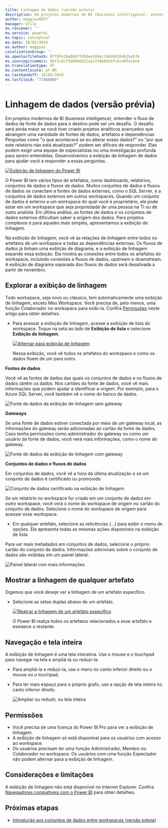 ```yaml
---
title: Linhagem de dados (versão prévia)
description: Em projetos modernos de BI (business intelligence), entender o fluxo de dados da fonte de dados para o destino é um desafio crucial para muitos clientes.
author: maggiesMSFT
manager: kfile
ms.reviewer: ''
ms.service: powerbi
ms.topic: conceptual
ms.date: 10/03/2019
ms.author: maggies
LocalizationGroup: ''
ms.openlocfilehash: 87f0fe20a88077d58ee5d44c748d86264b2be536
ms.sourcegitcommit: 9bf3cdcf5d8b8dd12aa1339b8910fcbc40f4cbe4
ms.translationtype: HT
ms.contentlocale: pt-BR
ms.lasthandoff: 10/05/2019
ms.locfileid: "71968860"
---
```

# <a name="data-lineage-preview"></a>Linhagem de dados (versão prévia)
Em projetos modernos de BI (business intelligence), entender o fluxo de dados da fonte de dados para o destino pode ser um desafio. O desafio será ainda maior se você tiver criado projetos analíticos avançados que abrangem uma variedade de fontes de dados, artefatos e dependências.  Perguntas como "o que acontecerá se eu alterar esses dados?" ou "por que este relatório não está atualizado?" podem ser difíceis de responder. Elas podem exigir uma equipe de especialistas ou uma investigação profunda para serem entendidas. Desenvolvemos a exibição de linhagem de dados para ajudar você a responder a essas perguntas.

[ ![Exibição de linhagem do Power BI](media/service-data-lineage/power-bi-lineage-view-cropped.png) ](media/service-data-lineage/power-bi-lineage-view-full-size.png#lightbox)
 
O Power BI tem vários tipos de artefatos, como dashboards, relatórios, conjuntos de dados e fluxos de dados. Muitos conjuntos de dados e fluxos de dados se conectam a fontes de dados externas, como o SQL Server, e a conjuntos de dados externos em outros workspaces. Quando um conjunto de dados é externo a um workspace do qual você é proprietário, ele pode estar em um workspace que seja propriedade de uma pessoa na TI ou de outro analista. Em última análise, as fontes de dados e os conjuntos de dados externos dificultam saber a origem dos dados. Para projetos complexos e para aqueles mais simples, apresentamos a exibição de linhagem. 

Na exibição de linhagem, você vê as relações de linhagem entre todos os artefatos de um workspace e todas as dependências externas. Os fluxos de dados já tinham uma exibição de diagrama, e a exibição de linhagem expande essa exibição. Ela mostra as conexões entre todos os artefatos do workspace, incluindo conexões a fluxos de dados, upstream e downstream. A exibição de diagrama separada dos fluxos de dados será desativada a partir de novembro.

## <a name="explore-lineage-view"></a>Explorar a exibição de linhagem

Todo workspace, seja novo ou clássico, tem automaticamente uma exibição de linhagem, exceto Meu Workspace. Você precisa de, pelo menos, uma função Colaborador no workspace para exibi-la. Confira [Permissões](#permissions) neste artigo para obter detalhes. 

- Para acessar a exibição de linhagem, acesse a exibição de lista do workspace. Toque na seta ao lado de **Exibição de lista** e selecione **Exibição de linhagem**.

    [ ![Alternar para exibição de linhagem](media/service-data-lineage/power-bi-lineage-list-view-cropped.png) ](media/service-data-lineage/power-bi-lineage-list-view.png#lightbox)

    Nessa exibição, você vê todos os artefatos do workspace e como os dados fluem de um para outro.

**Fontes de dados**

Você vê as fontes de dados das quais os conjuntos de dados e os fluxos de dados obtêm os dados. Nos cartões da fonte de dados, você vê mais informações que podem ajudar a identificar a origem. Por exemplo, para o Azure SQL Server, você também vê o nome do banco de dados.

![Fonte de dados da exibição de linhagem sem gateway](media/service-data-lineage/power-bi-lineage-data-source-no-gateway.png)
 
**Gateways**

Se uma fonte de dados estiver conectada por meio de um gateway local, as informações do gateway serão adicionadas ao cartão da fonte de dados. Caso tenha permissões como administrador do gateway ou como um usuário da fonte de dados, você verá mais informações, como o nome do gateway.

![Fonte de dados da exibição de linhagem com gateway](media/service-data-lineage/power-bi-lineage-data-source-with-gateway.png)

**Conjuntos de dados e fluxos de dados**
 
Em conjuntos de dados, você vê a hora da última atualização e se um conjunto de dados é certificado ou promovido.

![Conjunto de dados certificado na exibição de linhagem](media/service-data-lineage/power-bi-lineage-external-certified-dataset.png)
 
Se um relatório no workspace for criado em um conjunto de dados em outro workspace, você verá o nome do workspace de origem no cartão do conjunto de dados. Selecione o nome do workspace de origem para acessar esse workspace.
 
- Em qualquer artefato, selecione as reticências (...) para exibir o menu de opções. Ele apresenta todas as mesmas ações disponíveis na exibição de lista.
  
Para ver mais metadados em conjuntos de dados, selecione o próprio cartão do conjunto de dados. Informações adicionais sobre o conjunto de dados são exibidas em um painel lateral.

![Painel lateral com mais informações](media/service-data-lineage/power-bi-lineage-side-pane.png)
 
## <a name="show-lineage-for-any-artifact"></a>Mostrar a linhagem de qualquer artefato 

Digamos que você deseje ver a linhagem de um artefato específico.

- Selecione as setas duplas abaixo de um artefato.

    [ ![Realçar a linhagem de um artefato específico](media/service-data-lineage/power-bi-lineage-highlight-cropped.png) ](media/service-data-lineage/power-bi-lineage-highlight-full-size.png#lightbox)

    O Power BI realça todos os artefatos relacionados a esse artefato e esmaece o restante. 

## <a name="navigation-and-full-screen"></a>Navegação e tela inteira 

A exibição de linhagem é uma tela interativa. Use o mouse e o touchpad para navegar na tela e ampliá-la ou reduzi-la.  

- Para ampliá-la e reduzi-la, use o menu no canto inferior direito ou o mouse ou o touchpad. 

- Para ter mais espaço para o próprio grafo, use a opção de tela inteira no canto inferior direito. 

    ![Ampliar ou reduzir, ou tela inteira](media/service-data-lineage/power-bi-lineage-zoom-full-screen.png)

## <a name="permissions"></a>Permissões

- Você precisa de uma licença do Power BI Pro para ver a exibição de linhagem.
- A exibição de linhagem só está disponível para os usuários com acesso ao workspace.
- Os usuários precisam ter uma função Administrador, Membro ou Colaborador no workspace. Os usuários com uma função Espectador não podem alternar para a exibição de linhagem.

## <a name="considerations-and-limitations"></a>Considerações e limitações

A exibição de linhagem não está disponível no Internet Explorer. Confira [Navegadores compatíveis com o Power BI](power-bi-browsers.md) para obter detalhes.

## <a name="next-steps"></a>Próximas etapas

- [Introdução aos conjuntos de dados entre workspaces (versão prévia)](service-datasets-across-workspaces.md)

